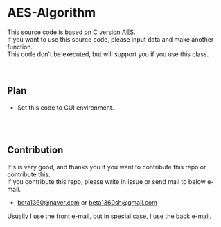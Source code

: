 # AES-Algorithm

This source code is based on [C version AES](https://github.com/dhuertas/AES).<br>
If you want to use this source code, please input data and make another function.<br>
This code don't be executed, but will support you if you use this class.<br>
<br>
<br>

## Plan

- Set this code to GUI environment.

<br>
<br>

## Contribution

It's is very good, and thanks you if you want to contribute this repo or contribute this.<br>
If you contribute this repo, please write in issue or send mail to below e-mail.<br>

- beta1360@naver.com or beta1360sh@gmail.com

Usually I use the front e-mail, but in special case, I use the back e-mail.
